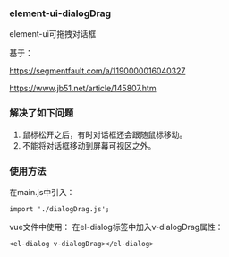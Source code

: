 ### element-ui-dialogDrag
element-ui可拖拽对话框

基于：

https://segmentfault.com/a/1190000016040327

https://www.jb51.net/article/145807.htm

### 解决了如下问题
1. 鼠标松开之后，有时对话框还会跟随鼠标移动。
2. 不能将对话框移动到屏幕可视区之外。

### 使用方法
在main.js中引入：
```
import './dialogDrag.js';
```

vue文件中使用：
在el-dialog标签中加入v-dialogDrag属性：
```
<el-dialog v-dialogDrag></el-dialog>
```
